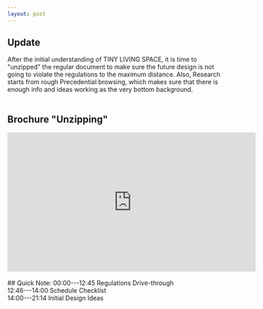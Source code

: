 ```yaml
---
layout: post
---
```


## Update
   After the initial understanding of TINY LIVING SPACE, it is time to "unzipped" the regular document to make sure the future design is not going to violate the regulations to the maximum distance. Also, Research starts from rough Precedential browsing, which makes sure that there is enough info and ideas working as the very bottom background.
<br>
<br>
## Brochure "Unzipping"
<iframe width="560" height="315" src="https://www.youtube.com/embed/NPMsEQDUuiQ" title="YouTube video player" frameborder="0" allow="accelerometer; autoplay; clipboard-write; encrypted-media; gyroscope; picture-in-picture" allowfullscreen></iframe>
<br>
<br>
## Quick Note:
00:00---12:45 Regulations Drive-through<br>
12:46---14:00 Schedule Checklist<br>
14:00---21:14 Initial Design Ideas<br>
